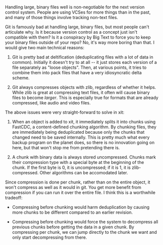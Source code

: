 Handling large, binary files well is non-negotiable for the next version control system. People are using VCSes for more things than in the past, and many of those things involve tracking non-text files.

Git is famously bad at handling large, binary files, but most people can't articulate why. Is it because version control as a concept just isn't compatible with them? Is it a conspiracy by Big Text to force you to keep your binary files outside of your repo? No, it's way more boring than that. I would give two main technical reasons:

1. Git is pretty bad at deltification (deduplicating files with a lot of data in common). Initially it doesn't try to at all -- it just stores each version of a file separately as "loose objects". Then, at various points, it tries to combine them into pack files that have a very idiosyncratic delta scheme.

2. Git always compresses objects with zlib, regardless of whether it helps. While zlib is great at compressing text files, it often will cause binary files to become *larger*. This is especially true for formats that are already compressed, like audio and video files.

The above issues were very straight-forward to solve in xit:

1. When an object is added to xit, it immediately splits it into chunks using FastCDC, a content-defined chunking algorithm. By chunking files, they are immediately being deduplicated because only the chunks that changed need to be saved internally. This is pretty much what every backup program on the planet does, so there is no innovation going on here, but that won't stop me from pretending there is.

2. A chunk with binary data is always stored uncompressed. Chunks mark their compression type with a special byte at the beginning of the chunk. If the first byte is 0, it is uncompressed; if it is 1, it is zlib-compressed. Other algorithms can be accomodated later.

Since compression is done per chunk, rather than on the entire object, it won't compress as well as it would in git. You get more benefit from compression if you can run it over the entire file. I think this is a worthwhile tradeoff:
 
 * Compressing before chunking would harm deduplication by causing more chunks to be different compared to an earlier revision.
 
 * Compressing before chunking would force the system to decompress all previous chunks before getting the data in a given chunk. By compressing per chunk, we can jump directly to the chunk we want and only start decompressing from there.
